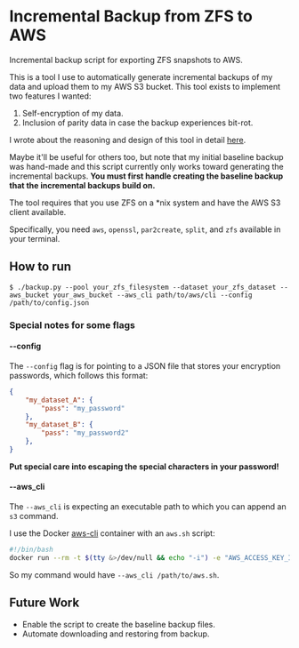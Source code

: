 # Incremental Backup from ZFS to AWS

Incremental backup script for exporting ZFS snapshots to AWS.

This is a tool I use to automatically generate incremental backups of my data and upload them to my AWS S3 bucket. This tool exists to implement two features I wanted:
1. Self-encryption of my data.
1. Inclusion of parity data in case the backup experiences bit-rot.

I wrote about the reasoning and design of this tool in detail [here](https://victorchang.codes/automating-incremental-backups-to-aws).

Maybe it'll be useful for others too, but note that my initial baseline backup was hand-made and this script currently only works toward generating the incremental backups. **You must first handle creating the baseline backup that the incremental backups build on.**

The tool requires that you use ZFS on a *nix system and have the AWS S3 client available.

Specifically, you need `aws`, `openssl`, `par2create`, `split`, and `zfs` available in your terminal.

## How to run

```$ ./backup.py --pool your_zfs_filesystem --dataset your_zfs_dataset --aws_bucket your_aws_bucket --aws_cli path/to/aws/cli --config /path/to/config.json```

### Special notes for some flags

#### --config

The `--config` flag is for pointing to a JSON file that stores your encryption passwords, which follows this format:
```json
{
    "my_dataset_A": {
        "pass": "my_password"
    },
    "my_dataset_B": {
        "pass": "my_password2"
    },
}
```

**Put special care into escaping the special characters in your password!**

#### --aws_cli

The `--aws_cli` is expecting an executable path to which you can append an `s3` command.

I use the Docker [aws-cli](https://hub.docker.com/r/amazon/aws-cli) container with an `aws.sh` script:
```sh
#!/bin/bash
docker run --rm -t $(tty &>/dev/null && echo "-i") -e "AWS_ACCESS_KEY_ID=your_key" -e "AWS_SECRET_ACCESS_KEY=your_secret_key" -e "AWS_DEFAULT_REGION=your_region" -v "$(pwd):/aws" amazon/aws-cli "$@"
```

So my command would have `--aws_cli /path/to/aws.sh`.

## Future Work
- Enable the script to create the baseline backup files.
- Automate downloading and restoring from backup.